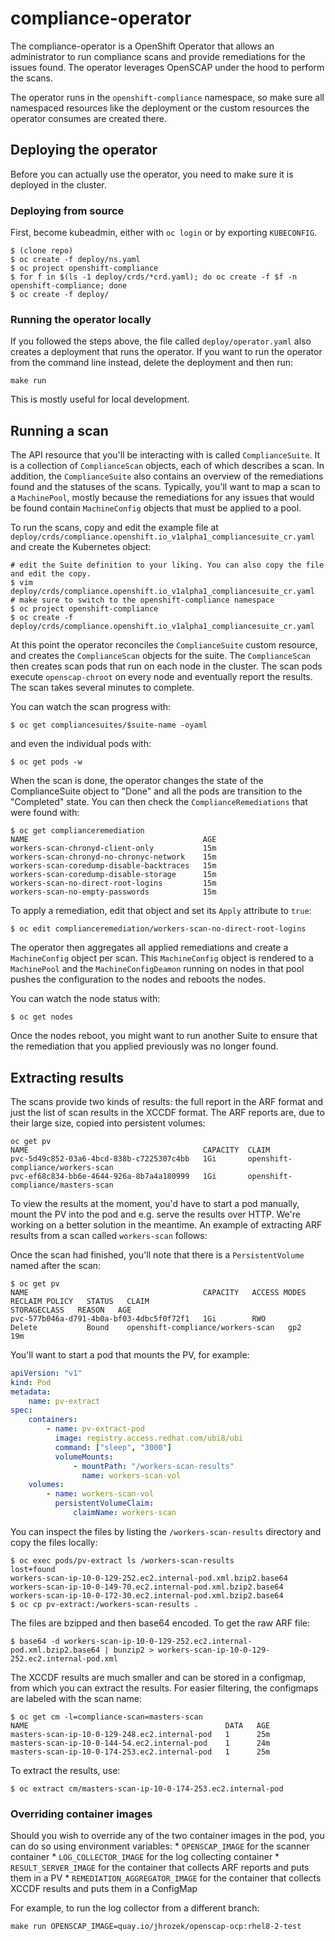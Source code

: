 # compliance-operator

The compliance-operator is a OpenShift Operator that allows an administrator
to run compliance scans and provide remediations for the issues found. The
operator leverages OpenSCAP under the hood to perform the scans.

The operator runs in the `openshift-compliance` namespace, so make sure
all namespaced resources like the deployment or the custom resources the
operator consumes are created there.

## Deploying the operator
Before you can actually use the operator, you need to make sure it is
deployed in the cluster.

### Deploying from source
First, become kubeadmin, either with `oc login` or by exporting `KUBECONFIG`.
```
$ (clone repo)
$ oc create -f deploy/ns.yaml
$ oc project openshift-compliance
$ for f in $(ls -1 deploy/crds/*crd.yaml); do oc create -f $f -n openshift-compliance; done
$ oc create -f deploy/
```

### Running the operator locally
If you followed the steps above, the file called `deploy/operator.yaml`
also creates a deployment that runs the operator. If you want to run
the operator from the command line instead, delete the deployment and then
run:

```
make run
```
This is mostly useful for local development.

## Running a scan

The API resource that you'll be interacting with is called `ComplianceSuite`.
It is a collection of `ComplianceScan` objects, each of which describes
a scan. In addition, the `ComplianceSuite` also contains an overview of the
remediations found and the statuses of the scans. Typically, you'll want
to map a scan to a `MachinePool`, mostly because the remediations for any
issues that would be found contain `MachineConfig` objects that must be
applied to a pool.

To run the scans, copy and edit the example file at
`deploy/crds/compliance.openshift.io_v1alpha1_compliancesuite_cr.yaml`
and create the Kubernetes object:
```
# edit the Suite definition to your liking. You can also copy the file and edit the copy.
$ vim deploy/crds/compliance.openshift.io_v1alpha1_compliancesuite_cr.yaml
# make sure to switch to the openshift-compliance namespace
$ oc project openshift-compliance
$ oc create -f deploy/crds/compliance.openshift.io_v1alpha1_compliancesuite_cr.yaml
```

At this point the operator reconciles the `ComplianceSuite` custom resource,
and creates the `ComplianceScan` objects for the suite. The `ComplianceScan`
then creates scan pods that run on each node in the cluster. The scan
pods execute `openscap-chroot` on every node and eventually report the
results. The scan takes several minutes to complete.

You can watch the scan progress with:
```
$ oc get compliancesuites/$suite-name -oyaml
```
and even the individual pods with:
```
$ oc get pods -w
```

When the scan is done, the operator changes the state of the ComplianceSuite
object to "Done" and all the pods are transition to the "Completed"
state. You can then check the `ComplianceRemediations` that were found with:
```
$ oc get complianceremediation
NAME                                       AGE
workers-scan-chronyd-client-only           15m
workers-scan-chronyd-no-chronyc-network    15m
workers-scan-coredump-disable-backtraces   15m
workers-scan-coredump-disable-storage      15m
workers-scan-no-direct-root-logins         15m
workers-scan-no-empty-passwords            15m
```

To apply a remediation, edit that object and set its `Apply` attribute
to `true`:
```
$ oc edit complianceremediation/workers-scan-no-direct-root-logins
```

The operator then aggregates all applied remediations and create a
`MachineConfig` object per scan. This `MachineConfig` object is rendered
to a `MachinePool` and the `MachineConfigDeamon` running on nodes in that
pool pushes the configuration to the nodes and reboots the nodes.

You can watch the node status with:
```
$ oc get nodes
```

Once the nodes reboot, you might want to run another Suite to ensure that
the remediation that you applied previously was no longer found.

## Extracting results

The scans provide two kinds of results: the full report in the ARF format
and just the list of scan results in the XCCDF format. The ARF reports are,
due to their large size, copied into persistent volumes:
```
oc get pv
NAME                                       CAPACITY  CLAIM
pvc-5d49c852-03a6-4bcd-838b-c7225307c4bb   1Gi       openshift-compliance/workers-scan
pvc-ef68c834-bb6e-4644-926a-8b7a4a180999   1Gi       openshift-compliance/masters-scan
```

To view the results at the moment, you'd have to start a pod manually, mount
the PV into the pod and e.g. serve the results over HTTP. We're working on
a better solution in the meantime. An example of extracting ARF results from
a scan called `workers-scan` follows:

Once the scan had finished, you'll note that there is a `PersistentVolume` named
after the scan:
```
$ oc get pv
NAME                                       CAPACITY   ACCESS MODES   RECLAIM POLICY   STATUS   CLAIM                               STORAGECLASS   REASON   AGE
pvc-577b046a-d791-4b0a-bf03-4dbc5f0f72f1   1Gi        RWO            Delete           Bound    openshift-compliance/workers-scan   gp2                     19m
```
You'll want to start a pod that mounts the PV, for example:
```yaml
apiVersion: "v1"
kind: Pod
metadata:
    name: pv-extract
spec:
    containers:
        - name: pv-extract-pod
          image: registry.access.redhat.com/ubi8/ubi
          command: ["sleep", "3000"]
          volumeMounts:
              - mountPath: "/workers-scan-results"
                name: workers-scan-vol
    volumes:
        - name: workers-scan-vol
          persistentVolumeClaim:
              claimName: workers-scan
```

You can inspect the files by listing the `/workers-scan-results` directory and copy the
files locally:
```
$ oc exec pods/pv-extract ls /workers-scan-results
lost+found
workers-scan-ip-10-0-129-252.ec2.internal-pod.xml.bzip2.base64
workers-scan-ip-10-0-149-70.ec2.internal-pod.xml.bzip2.base64
workers-scan-ip-10-0-172-30.ec2.internal-pod.xml.bzip2.base64
$ oc cp pv-extract:/workers-scan-results .
```
The files are bzipped and then base64 encoded. To get the raw ARF file:
```
$ base64 -d workers-scan-ip-10-0-129-252.ec2.internal-pod.xml.bzip2.base64 | bunzip2 > workers-scan-ip-10-0-129-252.ec2.internal-pod.xml
```

The XCCDF results are much smaller and can be stored in a configmap, from
which you can extract the results. For easier filtering, the configmaps
are labeled with the scan name:
```
$ oc get cm -l=compliance-scan=masters-scan
NAME                                            DATA   AGE
masters-scan-ip-10-0-129-248.ec2.internal-pod   1      25m
masters-scan-ip-10-0-144-54.ec2.internal-pod    1      24m
masters-scan-ip-10-0-174-253.ec2.internal-pod   1      25m
```

To extract the results, use:
```
$ oc extract cm/masters-scan-ip-10-0-174-253.ec2.internal-pod
```

### Overriding container images
Should you wish to override any of the two container images in the pod, you can
do so using environment variables:
    * `OPENSCAP_IMAGE` for the scanner container
    * `LOG_COLLECTOR_IMAGE` for the log collecting container
    * `RESULT_SERVER_IMAGE` for the container that collects ARF reports and puts them in a PV
    * `REMEDIATION_AGGREGATOR_IMAGE` for the container that collects XCCDF results and puts them in a ConfigMap

For example, to run the log collector from a different branch:
```
make run OPENSCAP_IMAGE=quay.io/jhrozek/openscap-ocp:rhel8-2-test
```
